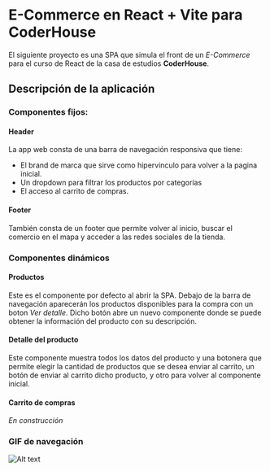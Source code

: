 # E-Commerce en React + Vite para CoderHouse

El siguiente proyecto es una SPA que simula el front de un *E-Commerce* para el curso de React de la casa de estudios **CoderHouse**.

## Descripción de la aplicación

### Componentes fijos:

#### Header

La app web consta de una barra de navegación responsiva que tiene:
* El brand de marca que sirve como hipervinculo para volver a la pagina inicial. 
* Un dropdown para filtrar los productos por categorías
* El acceso al carrito de compras.

#### Footer

También consta de un footer que permite volver al inicio, buscar el comercio en el mapa y acceder a las redes sociales de la tienda. 

### Componentes dinámicos

#### Productos

Este es el componente por defecto al abrir la SPA. Debajo de la barra de navegación aparecerán los productos disponibles para la compra con un boton *Ver detalle*. Dicho botón abre un nuevo componente donde se puede obtener la información del producto con su descripción.

#### Detalle del producto

Este componente muestra todos los datos del producto y una botonera que permite elegir la cantidad de productos que se desea enviar al carrito, un botón de enviar al carrito dicho producto, y otro para volver al componente inicial. 

#### Carrito de compras

*En construcción*

### GIF de navegación

![Alt text](<public/La Vie Est Belle - Fragancias.gif>)